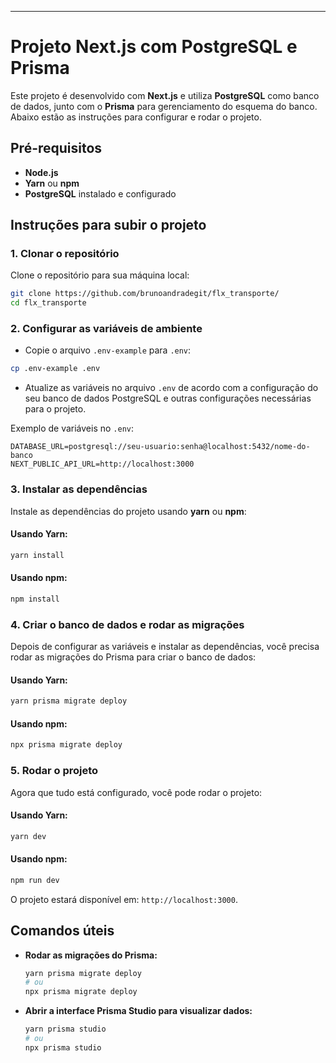 ---

# Projeto Next.js com PostgreSQL e Prisma

Este projeto é desenvolvido com **Next.js** e utiliza **PostgreSQL** como banco de dados, junto com o **Prisma** para gerenciamento do esquema do banco. Abaixo estão as instruções para configurar e rodar o projeto.

## Pré-requisitos

- **Node.js**
- **Yarn** ou **npm**
- **PostgreSQL** instalado e configurado

## Instruções para subir o projeto

### 1. Clonar o repositório

Clone o repositório para sua máquina local:

```bash
git clone https://github.com/brunoandradegit/flx_transporte/
cd flx_transporte
```

### 2. Configurar as variáveis de ambiente

- Copie o arquivo `.env-example` para `.env`:

```bash
cp .env-example .env
```

- Atualize as variáveis no arquivo `.env` de acordo com a configuração do seu banco de dados PostgreSQL e outras configurações necessárias para o projeto.

Exemplo de variáveis no `.env`:

```env
DATABASE_URL=postgresql://seu-usuario:senha@localhost:5432/nome-do-banco
NEXT_PUBLIC_API_URL=http://localhost:3000
```

### 3. Instalar as dependências

Instale as dependências do projeto usando **yarn** ou **npm**:

#### Usando Yarn:

```bash
yarn install
```

#### Usando npm:

```bash
npm install
```

### 4. Criar o banco de dados e rodar as migrações

Depois de configurar as variáveis e instalar as dependências, você precisa rodar as migrações do Prisma para criar o banco de dados:

#### Usando Yarn:

```bash
yarn prisma migrate deploy
```

#### Usando npm:

```bash
npx prisma migrate deploy
```

### 5. Rodar o projeto

Agora que tudo está configurado, você pode rodar o projeto:

#### Usando Yarn:

```bash
yarn dev
```

#### Usando npm:

```bash
npm run dev
```

O projeto estará disponível em: `http://localhost:3000`.

## Comandos úteis

- **Rodar as migrações do Prisma:**

  ```bash
  yarn prisma migrate deploy
  # ou
  npx prisma migrate deploy
  ```

- **Abrir a interface Prisma Studio para visualizar dados:**

  ```bash
  yarn prisma studio
  # ou
  npx prisma studio
  ```
